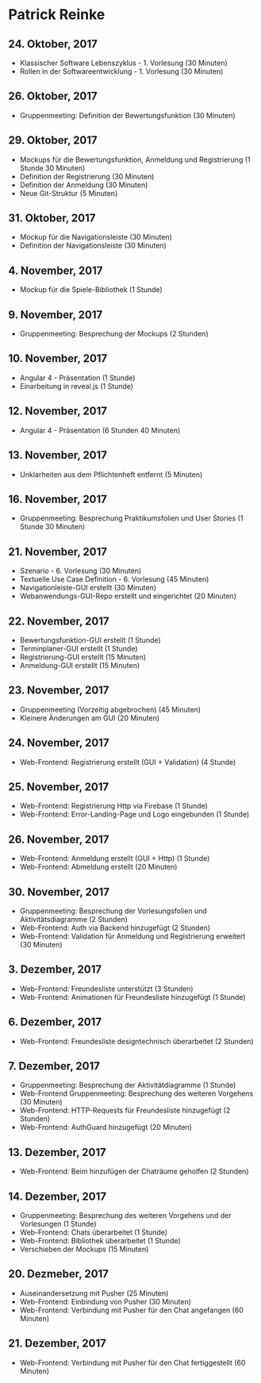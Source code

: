 # Patrick Reinke

## 24. Oktober, 2017
* Klassischer Software Lebenszyklus - 1. Vorlesung (30 Minuten)
* Rollen in der Softwareentwicklung - 1. Vorlesung (30 Minuten)

## 26. Oktober, 2017
* Gruppenmeeting: Definition der Bewertungsfunktion (30 Minuten)

## 29. Oktober, 2017
* Mockups für die Bewertungsfunktion, Anmeldung und Registrierung (1 Stunde 30 Minuten)
* Definition der Registrierung (30 Minuten)
* Definition der Anmeldung (30 Minuten) 
* Neue Git-Struktur (5 Minuten)

## 31. Oktober, 2017
* Mockup für die Navigationsleiste (30 Minuten)
* Definition der Navigationsleiste (30 Minuten)

## 4. November, 2017
* Mockup für die Spiele-Bibliothek (1 Stunde)

## 9. November, 2017
* Gruppenmeeting: Besprechung der Mockups (2 Stunden)

## 10. November, 2017
* Angular 4 - Präsentation (1 Stunde)
* Einarbeitung in reveal.js (1 Stunde)

## 12. November, 2017
* Angular 4 - Präsentation (6 Stunden 40 Minuten)

## 13. November, 2017
* Unklarheiten aus dem Pflichtenheft entfernt (5 Minuten)

## 16. November, 2017
* Gruppenmeeting: Besprechung Praktikumsfolien und User Stories (1 Stunde 30 Minuten)

## 21. November, 2017
* Szenario - 6. Vorlesung (30 Minuten)
* Textuelle Use Case Definition - 6. Vorlesung (45 Minuten)
* Navigationleiste-GUI erstellt (30 Minuten)
* Webanwendungs-GUI-Repo erstellt und eingerichtet (20 Minuten)

## 22. November, 2017
* Bewertungsfunktion-GUI erstellt (1 Stunde)
* Terminplaner-GUI erstellt (1 Stunde)
* Registrierung-GUI erstellt (15 Minuten)
* Anmeldung-GUI erstellt (15 Minuten)

## 23. November, 2017
* Gruppenmeeting (Vorzeitig abgebrochen) (45 Minuten)
* Kleinere Änderungen am GUI (20 Minuten)

## 24. November, 2017
* Web-Frontend: Registrierung erstellt (GUI + Validation) (4 Stunde)

## 25. November, 2017
* Web-Frontend: Registrierung Http via Firebase (1 Stunde)
* Web-Frontend: Error-Landing-Page und Logo eingebunden (1 Stunde)

## 26. November, 2017
* Web-Frontend: Anmeldung erstellt (GUI + Http) (1 Stunde)
* Web-Frontend: Abmeldung erstellt (20 Minuten)

## 30. November, 2017
* Gruppenmeeting: Besprechung der Vorlesungsfolien und Aktivitätsdiagramme (2 Stunden)
* Web-Frontend: Auth via Backend hinzugefügt (2 Stunden)
* Web-Frontend: Validation für Anmeldung und Registrierung erweitert (30 Minuten)

## 3. Dezember, 2017
* Web-Frontend: Freundesliste unterstützt (3 Stunden)
* Web-Frontend: Animationen für Freundesliste hinzugefügt (1 Stunde)

## 6. Dezember, 2017
* Web-Frontend: Freundesliste designtechnisch überarbeitet (2 Stunden)

## 7. Dezember, 2017
* Gruppenmeeting: Besprechung der Aktivitätdiagramme (1 Stunde)
* Web-Frontend Gruppenmeeting: Besprechung des weiteren Vorgehens (30 Minuten)
* Web-Frontend: HTTP-Requests für Freundesliste hinzugefügt (2 Stunden)
* Web-Frontend: AuthGuard hinzugefügt (20 Minuten)

## 13. Dezember, 2017
* Web-Frontend: Beim hinzufügen der Chaträume geholfen (2 Stunden)

## 14. Dezember, 2017
* Gruppenmeeting: Besprechung des weiteren Vorgehens und der Vorlesungen (1 Stunde)
* Web-Frontend: Chats überarbeitet (1 Stunde)
* Web-Frontend: Bibliothek überarbeitet (1 Stunde)
* Verschieben der Mockups (15 Minuten)

## 20. Dezmeber, 2017
* Auseinandersetzung mit Pusher (25 Minuten)
* Web-Frontend: Einbindung von Pusher (30 Minuten)
* Web-Frontend: Verbindung mit Pusher für den Chat angefangen (60 Minuten)

## 21. Dezember, 2017
* Web-Frontend: Verbindung mit Pusher für den Chat fertiggestellt (60 Minuten)